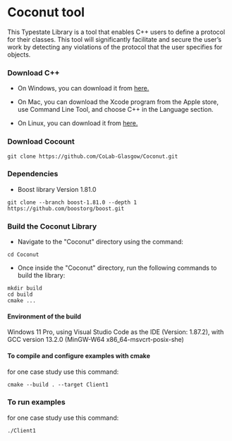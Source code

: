 # Coconut tool 
This Typestate Library is a tool that enables C++ users to define a protocol for their classes. This tool will significantly facilitate and secure the user’s work by detecting any violations of the protocol that the user specifies for objects.


### Download C++ ###
- On Windows, you can download it from [here.](https://docs.microsoft.com/en-us/cpp/build/vscpp-step-0-installation?view=msvc-170/ "Install C and C++ support in Visual Studio") 

- On Mac, you can download the Xcode program from the Apple store, use Command Line Tool, and choose C++ in the Language section.

- On Linux, you can download it from [here.](https://learn.microsoft.com/en-us/cpp/linux/download-install-and-setup-the-linux-development-workload?view=msvc-170) 

  
### Download Cocount ###

```
git clone https://github.com/CoLab-Glasgow/Coconut.git

```
### Dependencies ###

- Boost library Version 1.81.0
``` 
git clone --branch boost-1.81.0 --depth 1 https://github.com/boostorg/boost.git

```

### Build the Coconut Library ##
- Navigate to the "Coconut" directory using the command:

```
cd Coconut

```
- Once inside the "Coconut" directory, run the following commands to build the library:
  

```
mkdir build
cd build 
cmake ... 
```
#### Environment of the build ###

Windows 11 Pro, using Visual Studio Code as the IDE (Version: 1.87.2), with GCC version 13.2.0 (MinGW-W64 x86_64-msvcrt-posix-she)

#### To compile and configure examples with cmake ####

for one case study use this command: 
 ``` 
cmake --build . --target Client1

```
### To run examples ###

for one case study use this command: 
 ``` 
./Client1
```
 


